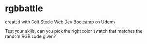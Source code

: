 # rgbbattle

created with Colt Steele Web Dev Bootcamp on Udemy

Test your skills, can you pick the right color swatch that matches the random RGB code given?